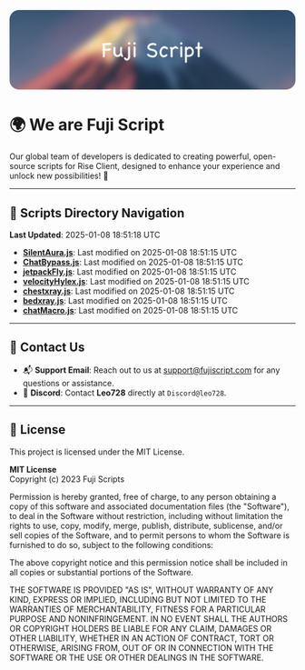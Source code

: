 ![Banner](.github/b.webp)

# 🌍 **We are Fuji Script**

Our global team of developers is dedicated to creating powerful, open-source scripts for Rise Client, designed to enhance your experience and unlock new possibilities! 🌟

---
<!-- SCRIPTS_NAVIGATION_START -->
## 📂 **Scripts Directory Navigation**

**Last Updated**: 2025-01-08 18:51:18 UTC

- **[SilentAura.js](scripts/SilentAura.js)**: Last modified on 2025-01-08 18:51:15 UTC
- **[ChatBypass.js](scripts/ChatBypass.js)**: Last modified on 2025-01-08 18:51:15 UTC
- **[jetpackFly.js](scripts/jetpackFly.js)**: Last modified on 2025-01-08 18:51:15 UTC
- **[velocityHylex.js](scripts/velocityHylex.js)**: Last modified on 2025-01-08 18:51:15 UTC
- **[chestxray.js](scripts/chestxray.js)**: Last modified on 2025-01-08 18:51:15 UTC
- **[bedxray.js](scripts/bedxray.js)**: Last modified on 2025-01-08 18:51:15 UTC
- **[chatMacro.js](scripts/chatMacro.js)**: Last modified on 2025-01-08 18:51:15 UTC

<!-- SCRIPTS_NAVIGATION_END -->

---

## 💬 **Contact Us**  
- 📬 **Support Email**: Reach out to us at [support@fujiscript.com](mailto:support@fujiscript.com) for any questions or assistance.  
- 💬 **Discord**: Contact **Leo728** directly at `Discord@leo728`.

---

## 📜 **License**

This project is licensed under the MIT License.  

**MIT License**  
Copyright (c) 2023 Fuji Scripts  

Permission is hereby granted, free of charge, to any person obtaining a copy of this software and associated documentation files (the "Software"), to deal in the Software without restriction, including without limitation the rights to use, copy, modify, merge, publish, distribute, sublicense, and/or sell copies of the Software, and to permit persons to whom the Software is furnished to do so, subject to the following conditions:  

The above copyright notice and this permission notice shall be included in all copies or substantial portions of the Software.  

THE SOFTWARE IS PROVIDED "AS IS", WITHOUT WARRANTY OF ANY KIND, EXPRESS OR IMPLIED, INCLUDING BUT NOT LIMITED TO THE WARRANTIES OF MERCHANTABILITY, FITNESS FOR A PARTICULAR PURPOSE AND NONINFRINGEMENT. IN NO EVENT SHALL THE AUTHORS OR COPYRIGHT HOLDERS BE LIABLE FOR ANY CLAIM, DAMAGES OR OTHER LIABILITY, WHETHER IN AN ACTION OF CONTRACT, TORT OR OTHERWISE, ARISING FROM, OUT OF OR IN CONNECTION WITH THE SOFTWARE OR THE USE OR OTHER DEALINGS IN THE SOFTWARE.  

